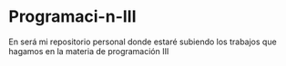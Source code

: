 # Programaci-n-III
En será mi repositorio personal donde estaré subiendo los trabajos que hagamos en la materia de programación III 
